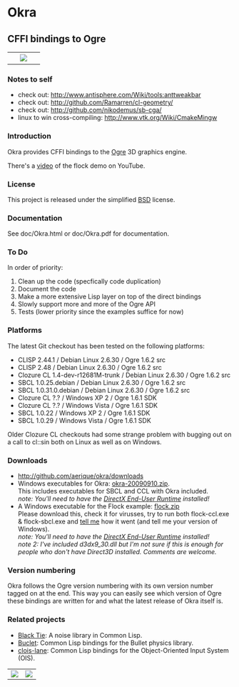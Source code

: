 # Okra

## CFFI bindings to Ogre

<table align="center" width="100%">
  <tr>
    <td>&nbsp;</td>
    <td align="center">
      <img src="http://www.aerique.net/software/okra/okra.png">
    </td>
    <td>&nbsp;</td>
  </tr>
</table>

### Notes to self

* check out: http://www.antisphere.com/Wiki/tools:anttweakbar
* check out: http://github.com/Ramarren/cl-geometry/
* check out: http://github.com/nikodemus/sb-cga/
* linux to win cross-compiling: http://www.vtk.org/Wiki/CmakeMingw


### Introduction

Okra provides CFFI bindings to the [Ogre](http://www.ogre3d.org/) 3D
graphics engine.

There's a [video](http://www.youtube.com/watch?v=INeUifM2Bhg) of the
flock demo on YouTube.


### License

This project is released under the simplified
[BSD](http://www.opensource.net/licenses/bsd-license.php) license.


### Documentation

See doc/Okra.html or doc/Okra.pdf for documentation.


### To Do

In order of priority:

1. Clean up the code (specfically code duplication)
2. Document the code
3. Make a more extensive Lisp layer on top of the direct bindings
4. Slowly support more and more of the Ogre API
5. Tests (lower priority since the examples suffice for now)


### Platforms

The latest Git checkout has been tested on the following platforms:

* CLISP 2.44.1 / Debian Linux 2.6.30 / Ogre 1.6.2 src
* CLISP 2.48 / Debian Linux 2.6.30 / Ogre 1.6.2 src
* Clozure CL 1.4-dev-r12681M-trunk / Debian Linux 2.6.30 / Ogre 1.6.2 src
* SBCL 1.0.25.debian / Debian Linux 2.6.30 / Ogre 1.6.2 src
* SBCL 1.0.31.0.debian / Debian Linux 2.6.30 / Ogre 1.6.2 src
* Clozure CL ?.? / Windows XP 2 / Ogre 1.6.1 SDK
* Clozure CL ?.? / Windows Vista / Ogre 1.6.1 SDK
* SBCL 1.0.22 / Windows XP 2 / Ogre 1.6.1 SDK
* SBCL 1.0.29 / Windows Vista / Ogre 1.6.1 SDK

Older Clozure CL checkouts had some strange problem with bugging out
on a call to cl::sin both on Linux as well as on Windows.


### Downloads

* http://github.com/aerique/okra/downloads
* Windows executables for Okra: [okra-20090910.zip](http://www.xs4all.nl/~euqirea/downloads/okra-20090910.zip).  
  This includes executables for SBCL and CCL with Okra included.  
  *note: You'll need to have the [DirectX End-User Runtime](http://www.microsoft.com/downloads/Browse.aspx?displaylang=en&categoryid=2) installed!*
* A Windows executable for the Flock example: [flock.zip](http://www.xs4all.nl/~euqirea/downloads/flock.zip)  
  Please download this, check it for virusses, try to run both
  flock-ccl.exe & flock-sbcl.exe and [tell me](aerique@xs4all.nl) how
  it went (and tell me your version of Windows).  
  *note: You'll need to have the [DirectX End-User Runtime](http://www.microsoft.com/downloads/Browse.aspx?displaylang=en&categoryid=2) installed!*  
  *note 2: I've included d3dx9_30.dll but I'm not sure if this is
  enough for people who don't have Direct3D installed. Comments are
  welcome.*


### Version numbering

Okra follows the Ogre version numbering with its own version number
tagged on at the end. This way you can easily see which version of
Ogre these bindings are written for and what the latest release of
Okra itself is.


### Related projects

* [Black Tie](http://github.com/aerique/black-tie): A noise library in
  Common Lisp.
* [Buclet](http://github.com/aerique/buclet): Common Lisp bindings for
  the Bullet physics library.
* [clois-lane](http://github.com/aerique/clois-lane): Common Lisp
  bindings for the Object-Oriented Input System (OIS).

<table align="center" width="100%">
  <tr>
    <td align="center">
      <img src="http://www.aerique.net/software/okra/perlin-blob-a1.png">
    </td>
    <td align="center">
      <img src="http://www.aerique.net/software/okra/perlin-blob-a2.png">
    </td>
  </tr>
</table>
